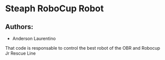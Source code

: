 # Steaph RoboCup Robot

## Authors:
* Anderson Laurentino

That code is responsable to control the best robot of the OBR and Robocup Jr Rescue Line